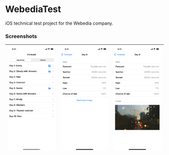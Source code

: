 # WebediaTest
iOS technical test project for the Webedia company. 

### Screenshots
![](https://raw.githubusercontent.com/Reqven/WebediaTest/main/WebediaTest/Resources/Screenshots/1.png)|![](https://raw.githubusercontent.com/Reqven/WebediaTest/main/WebediaTest/Resources/Screenshots/2.png)|![](https://raw.githubusercontent.com/Reqven/WebediaTest/main/WebediaTest/Resources/Screenshots/3.png)
--|--|--
